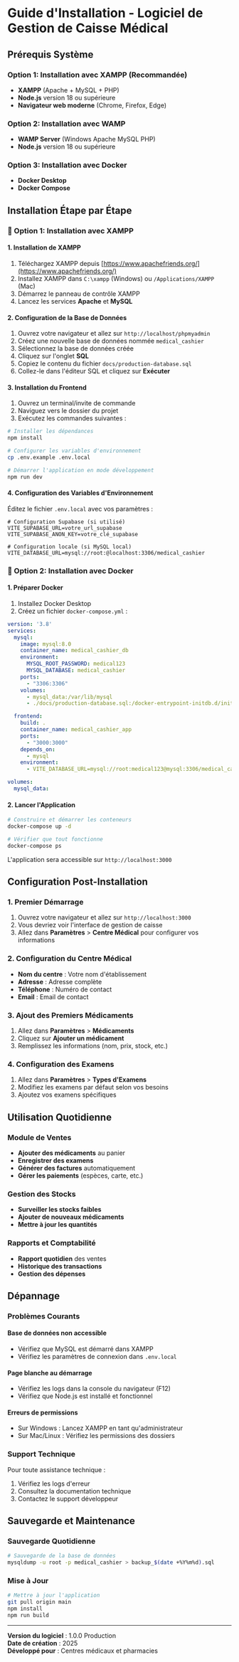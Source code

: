 
# Guide d'Installation - Logiciel de Gestion de Caisse Médical

## Prérequis Système

### Option 1: Installation avec XAMPP (Recommandée)
- **XAMPP** (Apache + MySQL + PHP)
- **Node.js** version 18 ou supérieure
- **Navigateur web moderne** (Chrome, Firefox, Edge)

### Option 2: Installation avec WAMP
- **WAMP Server** (Windows Apache MySQL PHP)
- **Node.js** version 18 ou supérieure

### Option 3: Installation avec Docker
- **Docker Desktop**
- **Docker Compose**

## Installation Étape par Étape

### 🚀 Option 1: Installation avec XAMPP

#### 1. Installation de XAMPP
1. Téléchargez XAMPP depuis [https://www.apachefriends.org/](https://www.apachefriends.org/)
2. Installez XAMPP dans `C:\xampp` (Windows) ou `/Applications/XAMPP` (Mac)
3. Démarrez le panneau de contrôle XAMPP
4. Lancez les services **Apache** et **MySQL**

#### 2. Configuration de la Base de Données
1. Ouvrez votre navigateur et allez sur `http://localhost/phpmyadmin`
2. Créez une nouvelle base de données nommée `medical_cashier`
3. Sélectionnez la base de données créée
4. Cliquez sur l'onglet **SQL**
5. Copiez le contenu du fichier `docs/production-database.sql`
6. Collez-le dans l'éditeur SQL et cliquez sur **Exécuter**

#### 3. Installation du Frontend
1. Ouvrez un terminal/invite de commande
2. Naviguez vers le dossier du projet
3. Exécutez les commandes suivantes :

```bash
# Installer les dépendances
npm install

# Configurer les variables d'environnement
cp .env.example .env.local

# Démarrer l'application en mode développement
npm run dev
```

#### 4. Configuration des Variables d'Environnement
Éditez le fichier `.env.local` avec vos paramètres :

```env
# Configuration Supabase (si utilisé)
VITE_SUPABASE_URL=votre_url_supabase
VITE_SUPABASE_ANON_KEY=votre_clé_supabase

# Configuration locale (si MySQL local)
VITE_DATABASE_URL=mysql://root:@localhost:3306/medical_cashier
```

### 🐳 Option 2: Installation avec Docker

#### 1. Préparer Docker
1. Installez Docker Desktop
2. Créez un fichier `docker-compose.yml` :

```yaml
version: '3.8'
services:
  mysql:
    image: mysql:8.0
    container_name: medical_cashier_db
    environment:
      MYSQL_ROOT_PASSWORD: medical123
      MYSQL_DATABASE: medical_cashier
    ports:
      - "3306:3306"
    volumes:
      - mysql_data:/var/lib/mysql
      - ./docs/production-database.sql:/docker-entrypoint-initdb.d/init.sql

  frontend:
    build: .
    container_name: medical_cashier_app
    ports:
      - "3000:3000"
    depends_on:
      - mysql
    environment:
      - VITE_DATABASE_URL=mysql://root:medical123@mysql:3306/medical_cashier

volumes:
  mysql_data:
```

#### 2. Lancer l'Application
```bash
# Construire et démarrer les conteneurs
docker-compose up -d

# Vérifier que tout fonctionne
docker-compose ps
```

L'application sera accessible sur `http://localhost:3000`

## Configuration Post-Installation

### 1. Premier Démarrage
1. Ouvrez votre navigateur et allez sur `http://localhost:3000`
2. Vous devriez voir l'interface de gestion de caisse
3. Allez dans **Paramètres** > **Centre Médical** pour configurer vos informations

### 2. Configuration du Centre Médical
- **Nom du centre** : Votre nom d'établissement
- **Adresse** : Adresse complète
- **Téléphone** : Numéro de contact
- **Email** : Email de contact

### 3. Ajout des Premiers Médicaments
1. Allez dans **Paramètres** > **Médicaments**
2. Cliquez sur **Ajouter un médicament**
3. Remplissez les informations (nom, prix, stock, etc.)

### 4. Configuration des Examens
1. Allez dans **Paramètres** > **Types d'Examens**
2. Modifiez les examens par défaut selon vos besoins
3. Ajoutez vos examens spécifiques

## Utilisation Quotidienne

### Module de Ventes
- **Ajouter des médicaments** au panier
- **Enregistrer des examens**
- **Générer des factures** automatiquement
- **Gérer les paiements** (espèces, carte, etc.)

### Gestion des Stocks
- **Surveiller les stocks faibles**
- **Ajouter de nouveaux médicaments**
- **Mettre à jour les quantités**

### Rapports et Comptabilité
- **Rapport quotidien** des ventes
- **Historique des transactions**
- **Gestion des dépenses**

## Dépannage

### Problèmes Courants

#### Base de données non accessible
- Vérifiez que MySQL est démarré dans XAMPP
- Vérifiez les paramètres de connexion dans `.env.local`

#### Page blanche au démarrage
- Vérifiez les logs dans la console du navigateur (F12)
- Vérifiez que Node.js est installé et fonctionnel

#### Erreurs de permissions
- Sur Windows : Lancez XAMPP en tant qu'administrateur
- Sur Mac/Linux : Vérifiez les permissions des dossiers

### Support Technique
Pour toute assistance technique :
1. Vérifiez les logs d'erreur
2. Consultez la documentation technique
3. Contactez le support développeur

## Sauvegarde et Maintenance

### Sauvegarde Quotidienne
```bash
# Sauvegarde de la base de données
mysqldump -u root -p medical_cashier > backup_$(date +%Y%m%d).sql
```

### Mise à Jour
```bash
# Mettre à jour l'application
git pull origin main
npm install
npm run build
```

---

**Version du logiciel** : 1.0.0 Production  
**Date de création** : 2025  
**Développé pour** : Centres médicaux et pharmacies
